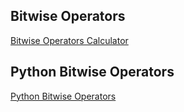 ## Bitwise Operators
[Bitwise Operators Calculator](http://www.convertalot.com/bitwise_operators.html)

## Python Bitwise Operators
[Python Bitwise Operators](https://www.geeksforgeeks.org/python-bitwise-operators/)